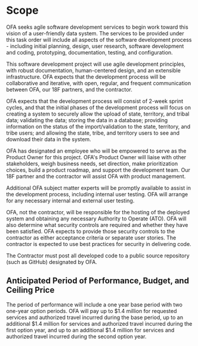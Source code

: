 # Scope

OFA seeks agile software development services to begin work toward this
vision of a user-friendly data system. The services to be provided under
this task order will include all aspects of the software development
process - including initial planning, design, user research, software
development and coding, prototyping, documentation, testing, and
configuration.

This software development project will use agile development principles,
with robust documentation, human-centered design, and an extensible
infrastructure. OFA expects that the development process will be
collaborative and iterative, with open, regular, and frequent
communication between OFA, our 18F partners, and the contractor.

OFA expects that the development process will consist of 2-week sprint
cycles, and that the initial phases of the development process will
focus on creating a system to securely allow the upload of state,
territory, and tribal data; validating the data; storing the data in a
database; providing information on the status of the import/validation
to the state, territory, and tribe users; and allowing the state, tribe,
and territory users to see and download their data in the system.

OFA has designated an employee who will be empowered to serve as the
Product Owner for this project. OFA's Product Owner will liaise with
other stakeholders, weigh business needs, set direction, make
prioritization choices, build a product roadmap, and support the
development team. Our 18F partner and the contractor will assist OFA
with product management.

Additional OFA subject matter experts will be promptly available to
assist in the development process, including internal user testing. OFA
will arrange for any necessary internal and external user testing.

OFA, not the contractor, will be responsible for the hosting of the
deployed system and obtaining any necessary Authority to Operate (ATO).
OFA will also determine what security controls are required and whether
they have been satisfied. OFA expects to provide those security controls
to the contractor as either acceptance criteria or separate user
stories. The contractor is expected to use best practices for security
in delivering code.

The Contractor must post all developed code to a public source
repository (such as GitHub) designated by OFA.

## Anticipated Period of Performance, Budget, and Ceiling Price

The period of performance will include a one year base period with two one-year option periods. OFA will pay up to $1.4 million for requested services and authorized travel incurred during the base period, up to an additional $1.4 million for services and authorized travel incurred during the first option year, and up to an additional $1.4 million for services and authorized travel incurred during the second option year.
